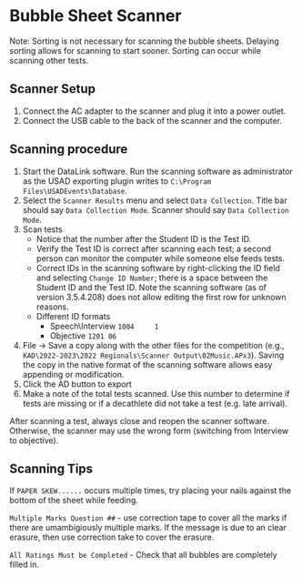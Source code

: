 # Bubble Sheet Scanner

Note: Sorting is not necessary for scanning the bubble sheets. Delaying sorting allows for scanning to start sooner. Sorting can occur while scanning other tests.

## Scanner Setup

1. Connect the AC adapter to the scanner and plug it into a power outlet.
1. Connect the USB cable to the back of the scanner and the computer.

## Scanning procedure

1. Start the DataLink software.
Run the scanning software as administrator as the USAD exporting plugin writes to `C:\Program Files\USADEvents\Database`.
1. Select the `Scanner Results` menu and select `Data Collection`. Title bar should say `Data Collection Mode`. Scanner should say `Data Collection Mode`.
1. Scan tests
   * Notice that the number after the Student ID is the Test ID.
   * Verify the Test ID is correct after scanning each test; a second person can monitor the computer while someone else feeds tests.
   * Correct IDs in the scanning software by right-clicking the ID field and selecting `Change ID Number`; there is a space between the Student ID and the Test ID. Note the scanning software (as of version 3.5.4.208) does not allow editing the first row for unknown reasons.
   * Different ID formats
     * Speech\Interview `1004     1`
     * Objective `1201 06`
1. File -> Save a copy along with the other files for the competition (e.g., `KAD\2022-2023\2022 Regionals\Scanner Output\02Music.APx3`). Saving the copy in the native format of the scanning software allows easy appending or modification.
1. Click the AD button to export
1. Make a note of the total tests scanned. Use this number to determine if tests are missing or if a decathlete did not take a test (e.g. late arrival).

After scanning a test, always close and reopen the scanner software. Otherwise, the scanner may use the wrong form (switching from Interview to objective).

## Scanning Tips

If `PAPER SKEW......` occurs multiple times, try placing your nails against the bottom of the sheet while feeding.

`Multiple Marks Question ##` - use correction tape to cover all the marks if there are umambigiously multiple marks.
If the message is due to an clear erasure, then use correction take to cover the erasure.

`All Ratings Must be Completed` - Check that all bubbles are completely filled in.
